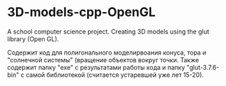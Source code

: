 # 3D-models-cpp-OpenGL

A school computer science project. Creating 3D models using the glut library (Open GL).

Содержит код для полигонального моделирвоания конуса, тора и "солнечной системы" (вращение объектов вокруг точки. Также содержит папку "exe" с результатами работы кода и папку "glut-3.7.6-bin" с самой библиотекой (считается устаревшей уже лет 15-20).
